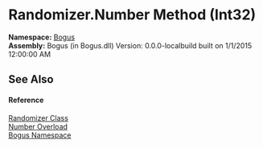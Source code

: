# Randomizer.Number Method (Int32)
 

**Namespace:**&nbsp;<a href="N_Bogus">Bogus</a><br />**Assembly:**&nbsp;Bogus (in Bogus.dll) Version: 0.0.0-localbuild built on 1/1/2015 12:00:00 AM

## See Also


#### Reference
<a href="T_Bogus_Randomizer">Randomizer Class</a><br /><a href="Overload_Bogus_Randomizer_Number">Number Overload</a><br /><a href="N_Bogus">Bogus Namespace</a><br />